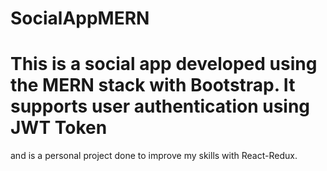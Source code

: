 # SocialAppMERN
# This is a social app developed using the MERN stack with Bootstrap. It supports user authentication using JWT Token
and is a personal project done to improve my skills with React-Redux.
